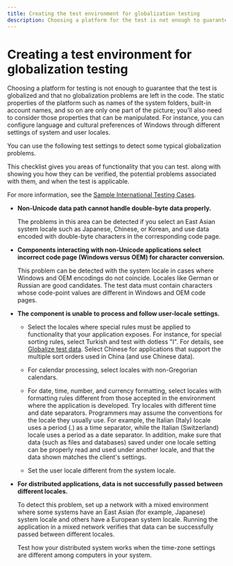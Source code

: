 ```yaml
---
title: Creating the test environment for globalization testing
description: Choosing a platform for the test is not enough to guarantee that the test is globalized and that no globalization problems are left in the code.
---
```


# Creating a test environment for globalization testing

Choosing a platform for testing is not enough to guarantee that the test is globalized and that no globalization problems are left in the code.
The static properties of the platform such as names of the system folders, built-in account names, and so on are only one part of the picture; you'll also need to consider those properties that can be manipulated.
For instance, you can configure language and cultural preferences of Windows through different settings of system and user locales.

You can use the following test settings to detect some typical globalization problems.

This checklist gives you areas of functionality that you can test. along with showing you how they can be verified, the potential problems associated with them, and when the test is applicable.

For more information, see the [Sample International Testing Cases](sample-international-test-cases.md).

* **Non-Unicode data path cannot handle double-byte data properly.**

  The problems in this area can be detected if you select an East Asian system locale such as Japanese, Chinese, or Korean, and use data encoded with double-byte characters in the corresponding code page.

* **Components interacting with non-Unicode applications select incorrect code page (Windows versus OEM) for character conversion.**

  This problem can be detected with the system locale in cases where Windows and OEM encodings do not coincide.
  Locales like German or Russian are good candidates.
  The test data must contain characters whose code-point values are different in Windows and OEM code pages.

* **The component is unable to process and follow user-locale settings.**

  * Select the locales where special rules must be applied to functionality that your application exposes.
    For instance, for special sorting rules, select Turkish and test with dotless "I".
    For details, see [Globalize test data](globalize-test-data.md).
    Select Chinese for applications that support the multiple sort orders used in China (and use Chinese data).

  * For calendar processing, select locales with non-Gregorian calendars.

  * For date, time, number, and currency formatting, select locales with formatting rules different from those accepted in the environment where the application is developed.
  Try locales with different time and date separators. Programmers may assume the conventions for the locale they usually use.
  For example, the Italian (Italy) locale uses a period (.) as a time separator, while the Italian (Switzerland) locale uses a period as a date separator.
  In addition, make sure that data (such as files and databases) saved under one locale setting can be properly read and used under another locale, and that the data shown matches the client's settings.

  * Set the user locale different from the system locale.

* **For distributed applications, data is not successfully passed between different locales.**

  To detect this problem, set up a network with a mixed environment where some systems have an East Asian (for example, Japanese) system locale and others have a European system locale.
  Running the application in a mixed network verifies that data can be successfully passed between different locales.

  Test how your distributed system works when the time-zone settings are different among computers in your system.
